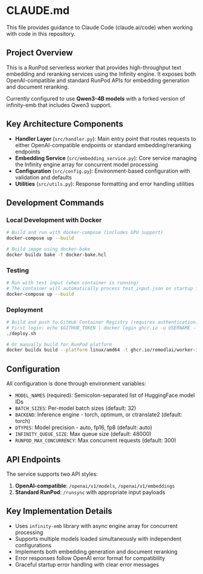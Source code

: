 # CLAUDE.md

This file provides guidance to Claude Code (claude.ai/code) when working with code in this repository.

## Project Overview

This is a RunPod serverless worker that provides high-throughput text embedding and reranking services using the Infinity engine. It exposes both OpenAI-compatible and standard RunPod APIs for embedding generation and document reranking. 

Currently configured to use **Qwen3-4B models** with a forked version of infinity-emb that includes Qwen3 support.

## Key Architecture Components

- **Handler Layer** (`src/handler.py`): Main entry point that routes requests to either OpenAI-compatible endpoints or standard embedding/reranking endpoints
- **Embedding Service** (`src/embedding_service.py`): Core service managing the Infinity engine array for concurrent model processing
- **Configuration** (`src/config.py`): Environment-based configuration with validation and defaults
- **Utilities** (`src/utils.py`): Response formatting and error handling utilities

## Development Commands

### Local Development with Docker

```bash
# Build and run with docker-compose (includes GPU support)
docker-compose up --build

# Build image using docker-bake
docker buildx bake -f docker-bake.hcl
```

### Testing

```bash
# Run with test input (when container is running)
# The container will automatically process test_input.json on startup if no API server flag is provided
docker-compose up --build
```

### Deployment

```bash
# Build and push to GitHub Container Registry (requires authentication)
# First login: echo $GITHUB_TOKEN | docker login ghcr.io -u USERNAME --password-stdin
./deploy.sh

# Or manually build for RunPod platform
docker buildx build --platform linux/amd64 -t ghcr.io/remodlai/worker-infinity-embedding:qwen3 --push .
```

## Configuration

All configuration is done through environment variables:

- `MODEL_NAMES` (required): Semicolon-separated list of HuggingFace model IDs
- `BATCH_SIZES`: Per-model batch sizes (default: 32)
- `BACKEND`: Inference engine - torch, optimum, or ctranslate2 (default: torch)
- `DTYPES`: Model precision - auto, fp16, fp8 (default: auto)
- `INFINITY_QUEUE_SIZE`: Max queue size (default: 48000)
- `RUNPOD_MAX_CONCURRENCY`: Max concurrent requests (default: 300)

## API Endpoints

The service supports two API styles:

1. **OpenAI-compatible**: `/openai/v1/models`, `/openai/v1/embeddings`
2. **Standard RunPod**: `/runsync` with appropriate input payloads

## Key Implementation Details

- Uses `infinity-emb` library with async engine array for concurrent processing
- Supports multiple models loaded simultaneously with independent configurations
- Implements both embedding generation and document reranking
- Error responses follow OpenAI error format for compatibility
- Graceful startup error handling with clear error messages